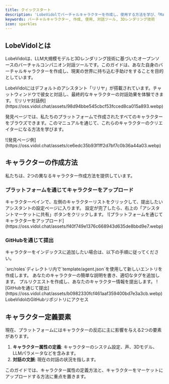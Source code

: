 ```yaml
---
title: クイックスタート
description: 'LobeVidolでバーチャルキャラクターを作成し、使用する方法を学び、「Making Virtual Idols Accessible For EveryOne」というビジョンを実現します。'
keywords: バーチャルキャラクター, 作成, 使用, 対話ツール, 3Dレンダリング技術
icon: sparkles
---
```


## LobeVidolとは

LobeVidolは、LLM大規模モデルと3Dレンダリング技術に基づいたオープンソースのバーチャルコンパニオン対話ツールです。このガイドは、あなた自身のバーチャルキャラクターを作成し、現実の世界に持ち込む手助けをすることを目的としています。

<Info>
  LobeVidolにはデフォルトのアシスタント「リリヤ」が搭載されています。チャットウィンドウで彼女と対話し、最終的なキャラクターの対話効果を体験できます。
</Info>

<Frame caption="リリヤとの対話例">
  ![リリヤ対話例](https://oss.vidol.chat/assets/98d94bbe545cbcf53fcced8ca015a893.webp)
</Frame>

発見ページでは、私たちのプラットフォームで作成されたすべてのキャラクターをブラウズできます。このマニュアルを通じて、これらのキャラクターのクリエイターになる方法を学びます。

<Frame caption="発見ページの表示">
  ![発見ページ例](https://oss.vidol.chat/assets/ce6edc35b93f1ff2d7bf7c0b36a44a03.webp)
</Frame>

## キャラクターの作成方法

私たちは、2つの異なるキャラクター作成方法を提供しています。

### プラットフォームを通じてキャラクターをアップロード

<Steps>
  <Step title="キャラクター設定ページに入る">
    キャラクターペインで、左側のキャラクターリストをクリックして、提出したいアシスタントの設定ページに入ります。
  </Step>
  <Step title="アシスタントマーケットに共有">
    設定が完了したら、右上の「アシスタントマーケットに共有」ボタンをクリックします。
  </Step>
</Steps>

<Frame caption="プラットフォームを通じてキャラクターをアップロード">
  ![プラットフォームを通じてキャラクターをアップロード](https://oss.vidol.chat/assets/f40f749e1376c668943d635de8bbd9e7.webp)
</Frame>

### GitHubを通じて提出

キャラクターをインデックスに追加したい場合は、以下の手順に従ってください。

<Steps>
  <Step title="エントリを作成">
    `src/roles`ディレクトリ内で`template/agent.json`を使用して新しいエントリを作成します。
  </Step>
  <Step title="説明を書く">
    あなたのキャラクターの簡単な説明を書き、適切なタグを追加します。
  </Step>
  <Step title="プルリクエストを提出">
    プルリクエストを作成し、あなたのキャラクター情報を提出します。
  </Step>
</Steps>

<Frame caption="GitHubを通じて提出">
  ![GitHubを通じて提出](https://oss.vidol.chat/assets/b0982330fcf461aaf359400bd7e3a3cb.webp)
</Frame>

<Card title="GitHubに行く" icon="github" href="https://github.com/lobehub/lobe-vidol-market">
  LobeVidolのGitHubリポジトリにアクセス
</Card>

## キャラクター定義要素

現在、プラットフォームにはキャラクターの反応に主に影響を与える2つの要素があります。

1. **キャラクター属性の定義**: キャラクターのシステム設定、声、3Dモデル、LLMパラメータなどを含みます。
2. **対話の文脈**: 現在の対話の状況を指します。

<Note>
  このガイドでは、キャラクター属性の定義方法と、キャラクターをマーケットにアップロードする方法に重点を置きます。
</Note>

